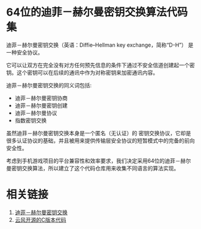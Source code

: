64位的迪菲－赫尔曼密钥交换算法代码集
===============================

迪菲－赫尔曼密钥交换（英语：Diffie–Hellman key exchange，简称“D-H”） 是一种安全协议。

它可以让双方在完全没有对方任何预先信息的条件下通过不安全信道创建起一个密钥。这个密钥可以在后续的通讯中作为对称密钥来加密通讯内容。

迪菲－赫尔曼密钥交换的同义词包括:

* 迪菲－赫尔曼密钥协商
* 迪菲－赫尔曼密钥创建
* 迪菲－赫尔曼协议
* 指数密钥交换

虽然迪菲－赫尔曼密钥交换本身是一个匿名（无认证）的 密钥交换协议，它却是很多认证协议的基础，并且被用来提供传输层安全协议的短暂模式中的完备的前向安全性。

考虑到手机游戏项目的平台兼容性和效率要求，我们决定采用64位的迪菲－赫尔曼密钥交换算法，所以建立了这个代码仓库用来收集不同语言的算法实现。

相关链接
=======

1. [迪菲－赫尔曼密钥交换](https://zh.wikipedia.org/wiki/%E8%BF%AA%E8%8F%B2%EF%BC%8D%E8%B5%AB%E5%B0%94%E6%9B%BC%E5%AF%86%E9%92%A5%E4%BA%A4%E6%8D%A2)
2. [云风开源的C版本代码](https://gist.github.com/cloudwu/8838724)
